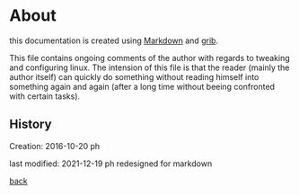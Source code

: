 About
=====

this documentation is created using [Markdown](https://docs.github.com/en/github/writing-on-github/getting-started-with-writing-and-formatting-on-github/basic-writing-and-formatting-syntax)
and [grib](https://github.com/joeyespo/grip).

This file contains ongoing comments of the author with regards to tweaking and configuring linux. The intension of this file is that the reader (mainly the author itself) can quickly do something without reading himself into something again and again (after a long time without beeing confronted with certain tasks).

History
-------

Creation:	2016-10-20 ph

last modified:	2021-12-19 ph	redesigned for markdown

[back](../)
